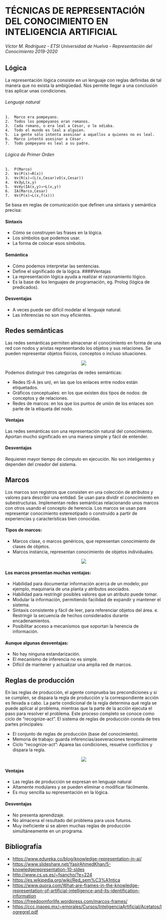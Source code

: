 # TÉCNICAS DE REPRESENTACIÓN DEL CONOCIMIENTO EN INTELIGENCIA ARTIFICIAL
###### Víctor M. Rodríguez - ETSI Universidad de Huelva - Representación del Conocimiento 2019-2020

## Lógica
La representación lógica consiste en un lenguaje con reglas definidas de tal manera que no exista la ambigüedad. 
Nos permite llegar a una conclusión tras aplicar unas condiciones.

###### Lenguaje natural
```
1.	Marco era pompeyano.
2.	Todos los pompeyanos eran romanos.
3.	Cada romano, o era leal a César, o le odiaba.
4.	Todo el mundo es leal a alguien.
5.	La gente sólo intenta asesinar a aquellos a quienes no es leal.
6.	Marco intentó asesinar a César.
7.	Todo pompeyano es leal a su padre.
```
###### Lógica de Primer Orden 
```
1.	P(Marco)
2.	∀x(P(x)→R(x))
3.	∀x(R(x)→(L(x,Cesar)∨O(x,Cesar))
4.	∀x∃yL(x,y)
5.	∀x∀y(IA(x,y)→¬L(x,y))
6.	IA(Marco,Cesar)
7.	∀x(P(x)→L(x,f(x)))
```
Se basa en reglas de comunicación que definen una sintaxis y semántica precisa:
#### Sintaxis
-	Cómo se construyen las frases en la lógica.
-	Los símbolos que podemos usar.
-	La forma de colocar esos símbolos.
#### Semántica
-	Cómo podemos interpretar las sentencias.
-	Define el significado de la lógica.
####Ventajas
-	La representación lógica ayuda a realizar el razonamiento lógico.
-	Es la base de los lenguajes de programación, eg. Prolog (lógica de predicados). 
#### Desventajas
-	A veces puede ser difícil modelar el lenguaje natural.
-	Las inferencias no son muy eficientes.

## Redes semánticas
Las redes semánticas permiten almacenar el conocimiento en forma de una red con nodos y aristas representando los objetos y sus relaciones. 
Se pueden representar objetos físicos, conceptos o incluso situaciones.

<p align="center">
  <img src="Imágenes/redSemantica.png">
</p>

Podemos distinguir tres categorías de redes semánticas:
- Redes IS-A (es un), en las que los enlaces entre nodos están etiquetados.
- Gráficos conceptuales: en los que existen dos tipos de nodos: de conceptos y de relaciones.
- Redes de marcos: en los que los puntos de unión de los enlaces son parte de la etiqueta del nodo.

#### Ventajas
Las redes semánticas son una representación natural del conocimiento.
Aportan mucho significado en una manera simple y fácil de entender.

#### Desventajas
Requieren mayor tiempo de cómputo en ejecución.
No son inteligentes y dependen del creador del sistema.

## Marcos
Los marcos son registros que consisten en una colección de atributos y valores para describir una entidad. Se usan para dividir el conocimiento en subestructuras. Implementan redes semánticas relacionando unos marcos con otros usando el concepto de herencia.
Los marcos se usan para representar conocimiento estereotipado o construido a partir de experiencias y características bien conocidas.

#### Tipos de marcos:
-	Marcos clase, o marcos genéricos, que representan conocimiento de clases de objetos.
-	Marcos instancia, representan conocimiento de objetos individuales.

<p align="center">
  <img src="Imágenes/marcos.png">
</p>

#### Los marcos presentan muchas ventajas:
-	Habilidad para documentar información acerca de un modelo; por ejemplo, maquinaria de una planta y atributos asociados.
-	Habilidad para restringir posibles valores que un atributo puede tomar.
-	Modular la información, permitiendo facilidad de expandir y mantener el sistema.
-	Sintaxis consistente y fácil de leer, para referenciar objetos del área. e. Restringir la secuencia de hechos considerados durante encadenamientos.
-	Posibilitar acceso a mecanismos que soportan la herencia de información.
#### Aunque algunas desventajas:
-	No hay ninguna estandarización.
-	El mecanismo de inferencia no es simple.
-	Difícil de mantener y actualizar una amplia red de marcos.

## Reglas de producción
En las reglas de producción, el agente comprueba las precondiciones y si se cumplen, se dispara la regla de producción y la correspondiente acción es llevada a cabo. La parte condicional de la regla determina qué regla se puede aplicar al problema, mientras que la parte de la acción ejecuta el paso para resolver el problema. Este proceso completo se conoce como ciclo de “recognize-act”.
El sistema de reglas de producción consta de tres partes principales:
-	El conjunto de reglas de producción (base del conocimiento).
-	Memoria de trabajo: guarda inferencias/aseveraciones temporalmente
-	Ciclo “recognize-act”: Aparea las condiciones, resuelve conflictos y dispara la regla.

<p align="center">
  <img src="Imágenes/reglas.png">
</p>

#### Ventajas
-	Las reglas de producción se expresan en lenguaje natural
-	Altamente modulares y se pueden eliminar o modificar fácilmente.
-	Es muy sencilla su representación en la lógica.

#### Desventajas
-	No presenta aprendizaje.
-	No almacena el resultado del problema para usos futuros.
-	Muy ineficiente si se abren muchas reglas de producción simultáneamente en un programa.
 
## Bibliografía
- https://www.edureka.co/blog/knowledge-representation-in-ai/
- https://www.slideshare.net/YasirAhmedKhan/5-knowledgerepresentation-10-sldes
- http://www.cs.us.es/~fsancho/?e=224
- https://es.wikipedia.org/wiki/Red_sem%C3%A1ntica
- https://www.quora.com/What-are-frames-in-the-knowledge-representation-of-artificial-intelligence-and-its-identification-information
- https://freedoomforlife.wordpress.com/marcos-frames/
- https://ccc.inaoep.mx/~emorales/Cursos/InteligenciaArtificial/Acetatos/logregrel.pdf


